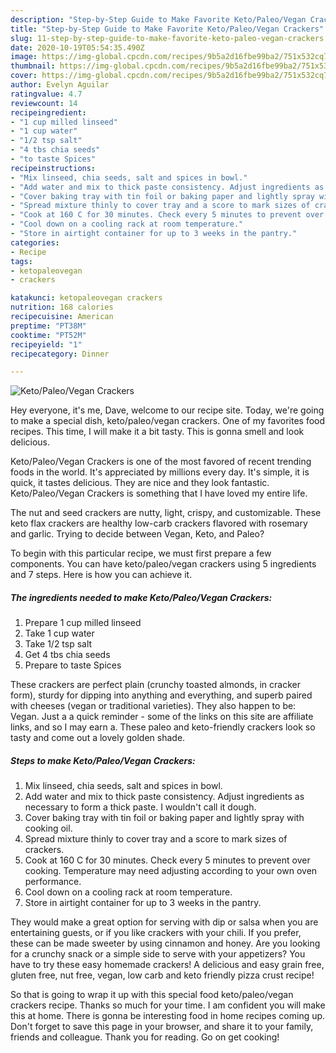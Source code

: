 ```yaml
---
description: "Step-by-Step Guide to Make Favorite Keto/Paleo/Vegan Crackers"
title: "Step-by-Step Guide to Make Favorite Keto/Paleo/Vegan Crackers"
slug: 11-step-by-step-guide-to-make-favorite-keto-paleo-vegan-crackers
date: 2020-10-19T05:54:35.490Z
image: https://img-global.cpcdn.com/recipes/9b5a2d16fbe99ba2/751x532cq70/ketopaleovegan-crackers-recipe-main-photo.jpg
thumbnail: https://img-global.cpcdn.com/recipes/9b5a2d16fbe99ba2/751x532cq70/ketopaleovegan-crackers-recipe-main-photo.jpg
cover: https://img-global.cpcdn.com/recipes/9b5a2d16fbe99ba2/751x532cq70/ketopaleovegan-crackers-recipe-main-photo.jpg
author: Evelyn Aguilar
ratingvalue: 4.7
reviewcount: 14
recipeingredient:
- "1 cup milled linseed"
- "1 cup water"
- "1/2 tsp salt"
- "4 tbs chia seeds"
- "to taste Spices"
recipeinstructions:
- "Mix linseed, chia seeds, salt and spices in bowl."
- "Add water and mix to thick paste consistency. Adjust ingredients as necessary to form a thick paste. I wouldn&#39;t call it dough."
- "Cover baking tray with tin foil or baking paper and lightly spray with cooking oil."
- "Spread mixture thinly to cover tray and a score to mark sizes of crackers."
- "Cook at 160 C for 30 minutes. Check every 5 minutes to prevent over cooking. Temperature may need adjusting according to your own oven performance."
- "Cool down on a cooling rack at room temperature."
- "Store in airtight container for up to 3 weeks in the pantry."
categories:
- Recipe
tags:
- ketopaleovegan
- crackers

katakunci: ketopaleovegan crackers 
nutrition: 168 calories
recipecuisine: American
preptime: "PT38M"
cooktime: "PT52M"
recipeyield: "1"
recipecategory: Dinner

---
```



![Keto/Paleo/Vegan Crackers](https://img-global.cpcdn.com/recipes/9b5a2d16fbe99ba2/751x532cq70/ketopaleovegan-crackers-recipe-main-photo.jpg)

Hey everyone, it's me, Dave, welcome to our recipe site. Today, we're going to make a special dish, keto/paleo/vegan crackers. One of my favorites food recipes. This time, I will make it a bit tasty. This is gonna smell and look delicious.

Keto/Paleo/Vegan Crackers is one of the most favored of recent trending foods in the world. It's appreciated by millions every day. It's simple, it is quick, it tastes delicious. They are nice and they look fantastic. Keto/Paleo/Vegan Crackers is something that I have loved my entire life.

The nut and seed crackers are nutty, light, crispy, and customizable. These keto flax crackers are healthy low-carb crackers flavored with rosemary and garlic. Trying to decide between Vegan, Keto, and Paleo?


To begin with this particular recipe, we must first prepare a few components. You can have keto/paleo/vegan crackers using 5 ingredients and 7 steps. Here is how you can achieve it.

<!--inarticleads1-->

##### The ingredients needed to make Keto/Paleo/Vegan Crackers:

1. Prepare 1 cup milled linseed
1. Take 1 cup water
1. Take 1/2 tsp salt
1. Get 4 tbs chia seeds
1. Prepare to taste Spices


These crackers are perfect plain (crunchy toasted almonds, in cracker form), sturdy for dipping into anything and everything, and superb paired with cheeses (vegan or traditional varieties). They also happen to be: Vegan. Just a a quick reminder - some of the links on this site are affiliate links, and so I may earn a. These paleo and keto-friendly crackers look so tasty and come out a lovely golden shade. 

<!--inarticleads2-->

##### Steps to make Keto/Paleo/Vegan Crackers:

1. Mix linseed, chia seeds, salt and spices in bowl.
1. Add water and mix to thick paste consistency. Adjust ingredients as necessary to form a thick paste. I wouldn&#39;t call it dough.
1. Cover baking tray with tin foil or baking paper and lightly spray with cooking oil.
1. Spread mixture thinly to cover tray and a score to mark sizes of crackers.
1. Cook at 160 C for 30 minutes. Check every 5 minutes to prevent over cooking. Temperature may need adjusting according to your own oven performance.
1. Cool down on a cooling rack at room temperature.
1. Store in airtight container for up to 3 weeks in the pantry.


They would make a great option for serving with dip or salsa when you are entertaining guests, or if you like crackers with your chili. If you prefer, these can be made sweeter by using cinnamon and honey. Are you looking for a crunchy snack or a simple side to serve with your appetizers? You have to try these easy homemade crackers! A delicious and easy grain free, gluten free, nut free, vegan, low carb and keto friendly pizza crust recipe! 

So that is going to wrap it up with this special food keto/paleo/vegan crackers recipe. Thanks so much for your time. I am confident you will make this at home. There is gonna be interesting food in home recipes coming up. Don't forget to save this page in your browser, and share it to your family, friends and colleague. Thank you for reading. Go on get cooking!
